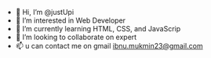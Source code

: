 - 👋 Hi, I’m @justUpi
- 👀 I’m interested in Web Developer
- 🌱 I’m currently learning HTML, CSS, and JavaScrip
- 💞️ I’m looking to collaborate on expert
- 📫 u can contact me on gmail ibnu.mukmin23@gmail.com

<!---
justUpi/justUpi is a ✨ special ✨ repository because its `README.md` (this file) appears on your GitHub profile.
You can click the Preview link to take a look at your changes.
--->
